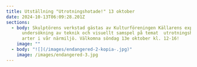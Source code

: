```yaml
---
title: Utställning "Utrotningshotade!" 13 oktober
date: 2024-10-13T06:09:28.201Z
sections:
  - body: Skulptörens verkstad gästas av Kulturföreningen Källarens experimentella
      undersökning av teknik och visuellt samspel på temat  utrotningshotades
      arter i vår närmiljö. Välkomna söndag 13e oktober kl. 12-16!
    image: ""
  - body: "![](/images/endangered-2-kopia-.jpg)"
    image: /images/endangered-3.jpg
---
```

